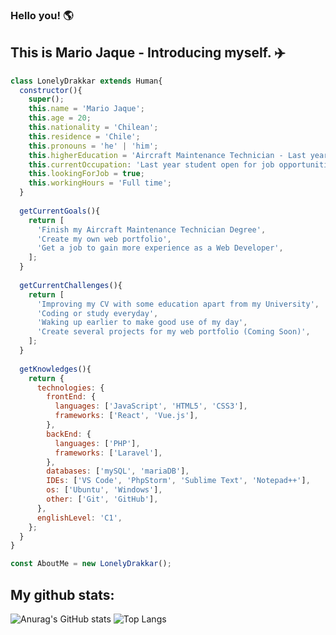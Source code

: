 ### Hello you! 🌎

## This is Mario Jaque - Introducing myself. ✈️

```js
class LonelyDrakkar extends Human{
  constructor(){
    super();
    this.name = 'Mario Jaque';
    this.age = 20;
    this.nationality = 'Chilean';
    this.residence = 'Chile';
    this.pronouns = 'he' | 'him';
    this.higherEducation = 'Aircraft Maintenance Technician - Last year';
    this.currentOccupation: 'Last year student open for job opportunities';
    this.lookingForJob = true;
    this.workingHours = 'Full time';
  }
  
  getCurrentGoals(){
    return [
      'Finish my Aircraft Maintenance Technician Degree',
      'Create my own web portfolio',
      'Get a job to gain more experience as a Web Developer',
    ];
  }
  
  getCurrentChallenges(){
    return [
      'Improving my CV with some education apart from my University',
      'Coding or study everyday',
      'Waking up earlier to make good use of my day',
      'Create several projects for my web portfolio (Coming Soon)',
    ];
  }
  
  getKnowledges(){
    return {
      technologies: {
        frontEnd: {
          languages: ['JavaScript', 'HTML5', 'CSS3'],
          frameworks: ['React', 'Vue.js'],
        },
        backEnd: {
          languages: ['PHP'],
          frameworks: ['Laravel'],
        },
        databases: ['mySQL', 'mariaDB'],
        IDEs: ['VS Code', 'PhpStorm', 'Sublime Text', 'Notepad++'],
        os: ['Ubuntu', 'Windows'],
        other: ['Git', 'GitHub'],
      },
      englishLevel: 'C1',
    };
  }
}

const AboutMe = new LonelyDrakkar();
```

## My github stats:
![Anurag's GitHub stats](https://github-readme-stats.vercel.app/api?username=LonelyDrakkar&count_private=true&show_icons=true&theme=midnight-purple)
![Top Langs](https://github-readme-stats.vercel.app/api/top-langs/?username=anuraghazra&theme=midnight-purple)
